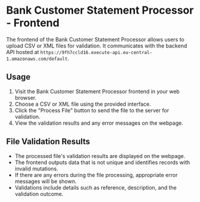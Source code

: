# Bank Customer Statement Processor - Frontend

The frontend of the Bank Customer Statement Processor allows users to upload CSV or XML files for validation. It communicates with the backend API hosted at `https://9fh7ccld16.execute-api.eu-central-1.amazonaws.com/default`.

## Usage

1. Visit the Bank Customer Statement Processor frontend in your web browser.
2. Choose a CSV or XML file using the provided interface.
3. Click the "Process File" button to send the file to the server for validation.
4. View the validation results and any error messages on the webpage.

## File Validation Results

- The processed file's validation results are displayed on the webpage.
- The frontend outputs data that is not unique and identifies records with invalid mutations.
- If there are any errors during the file processing, appropriate error messages will be shown.
- Validations include details such as reference, description, and the validation outcome.

